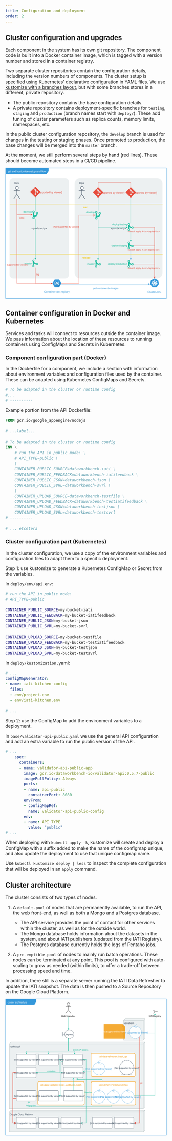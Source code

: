 ```yaml
---
title: Configuration and deployment
order: 2
---
```


## Cluster configuration and upgrades

Each component in the system has its own git repository. The component code is built into a Docker container image, which is tagged with a version number and stored in a container registry.

Two separate cluster repositories contain the configuration details, including the version numbers of components. The cluster setup is specified using Kubernetes' declarative configuration in YAML files. We use [kustomize with a branches layout](https://kubectl.docs.kubernetes.io/pages/app_composition_and_deployment/structure_branches.html), but with some branches stores in a different, private repository.

* The public repository contains the base configuration details.
* A private repository contains deployment-specific branches for `testing`, `staging` and `production` (branch names start with `deploy/`). These add tuning of cluster parameters such as replica counts, memory limits, namespaces, etc.

In the public cluster configuration repository, the `develop` branch is used for changes in the testing or staging phases. Once promoted to production, the base changes will be merged into the `master` branch.

At the moment, we still perform several steps by hand (red lines). These should become automated steps in a CI/CD pipeline.

![](gitops-current.drawio.svg)

## Container configuration in Docker and Kubernetes

Services and tasks will connect to resources outside the container image. We pass information about the location of these resources to running containers using ConfigMaps and Secrets in Kubernetes.

### Component configuration part (Docker)

In the Dockerfile for a component, we include a section with information about environment variables and configuration files used by the container. These can be adapted using Kubernetes ConfigMaps and Secrets.

```dockerfile
# To be adapted in the cluster or runtime config
#...
# ----------
```

Example portion from the API Dockerfile:

```dockerfile
FROM gcr.io/google_appengine/nodejs

# ...label...

# To be adapted in the cluster or runtime config
ENV \
    # run the API in public mode: \
    # API_TYPE=public \
    \
    CONTAINER_PUBLIC_SOURCE=dataworkbench-iati \
    CONTAINER_PUBLIC_FEEDBACK=dataworkbench-iatifeedback \
    CONTAINER_PUBLIC_JSON=dataworkbench-json \
    CONTAINER_PUBLIC_SVRL=dataworkbench-svrl \
    \
    CONTAINER_UPLOAD_SOURCE=dataworkbench-testfile \
    CONTAINER_UPLOAD_FEEDBACK=dataworkbench-testiatifeedback \
    CONTAINER_UPLOAD_JSON=dataworkbench-testjson \
    CONTAINER_UPLOAD_SVRL=dataworkbench-testsvrl
# ----------

# ... etcetera
```

### Cluster configuration part (Kubernetes)

In the cluster configuration, we use a copy of the environment variables and configuration files to adapt them to a specific deployment.

Step 1: use kustomize to generate a Kubernetes ConfigMap or Secret from the variables.

In `deploy/env/api.env`:

```bash
# run the API in public mode:
# API_TYPE=public

CONTAINER_PUBLIC_SOURCE=my-bucket-iati
CONTAINER_PUBLIC_FEEDBACK=my-bucket-iatifeedback
CONTAINER_PUBLIC_JSON=my-bucket-json
CONTAINER_PUBLIC_SVRL=my-bucket-svrl

CONTAINER_UPLOAD_SOURCE=my-bucket-testfile
CONTAINER_UPLOAD_FEEDBACK=my-bucket-testiatifeedback
CONTAINER_UPLOAD_JSON=my-bucket-testjson
CONTAINER_UPLOAD_SVRL=my-bucket-testsvrl
```

In `deploy/kustomization.`yaml:

```yaml
# ...
configMapGenerator:
- name: iati-kitchen-config
  files:
  - env/project.env
  - env/iati-kitchen.env

# ...
```

Step 2: use the ConfigMap to add the environment variables to a deployment.

In `base/validator-api-public.yaml` we use the general API configuration and add an extra variable to run the public version of the API.

```yaml
# ...
    spec:
      containers:
      - name: validator-api-public-app
        image: gcr.io/dataworkbench-io/validator-api:0.5.7-public
        imagePullPolicy: Always
        ports:
        - name: api-public
          containerPort: 8080
        envFrom:
        - configMapRef:
          name: validator-api-public-config
        env:
        - name: API_TYPE
          value: "public"
# ...
```

When deploying with `kubectl apply -k`, kustomize will create and deploy a ConfigMap with a suffix added to make the name of the configmap unique, and also update the deployment to use that unique configmap name.

Use `kubectl kustomize deploy | less` to inspect the complete configuration that will be deployed in an `apply` command.

## Cluster architecture

The cluster consists of two types of nodes.

1. A `default-pool` of nodes that are permanently available, to run the API, the web front-end, as well as both a Mongo and a Postgres database.

    * The API service provides the point of contact for other services within the cluster, as well as for the outside world.
    * The Mongo database holds information about the datasets in the system, and about IATI publishers (updated from the IATI Registry).
    * The Postgres database currently holds the logs of Pentaho jobs.

2. A `pre-emptible-pool` of nodes to mainly run batch operations. These nodes can be terminated at any point. This pool is configured with auto-scaling to grow as needed (within limits), to offer a trade-off between processing speed and time.

In addition, there still is a separate server running the IATI Data Refresher to update the IATI snapshot. The data is then pushed to a Source Repository on the Google Cloud Platform.

![](./deployment-overview.drawio.svg)

